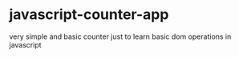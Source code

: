 # javascript-counter-app
very simple and basic counter just to learn basic dom operations in javascript
